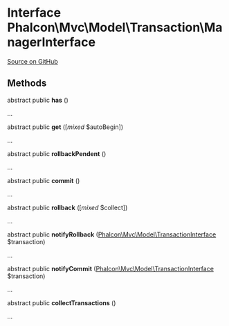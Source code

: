 # Interface **Phalcon\\Mvc\\Model\\Transaction\\ManagerInterface**

<a href="https://github.com/phalcon/cphalcon/blob/master/phalcon/mvc/model/transaction/managerinterface.zep" class="btn btn-default btn-sm">Source on GitHub</a>

## Methods

abstract public **has** ()

...

abstract public **get** ([*mixed* $autoBegin])

...

abstract public **rollbackPendent** ()

...

abstract public **commit** ()

...

abstract public **rollback** ([*mixed* $collect])

...

abstract public **notifyRollback** ([Phalcon\Mvc\Model\TransactionInterface](/en/3.2/api/Phalcon_Mvc_Model_TransactionInterface) $transaction)

...

abstract public **notifyCommit** ([Phalcon\Mvc\Model\TransactionInterface](/en/3.2/api/Phalcon_Mvc_Model_TransactionInterface) $transaction)

...

abstract public **collectTransactions** ()

...